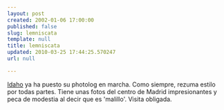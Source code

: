 ```yaml
---
layout: post
created: 2002-01-06 17:00:00
published: false
slug: lemniscata
template: null
title: lemniscata
updated: 2010-03-25 17:44:25.570247
url: null

---
```


<a href='http://www.lemniscata.com'>Idaho</a> ya ha puesto su photolog en marcha. Como siempre, rezuma estilo por todas partes. Tiene unas fotos del centro de Madrid impresionantes y peca de modestia al decir que es 'malillo'. Visita obligada.



